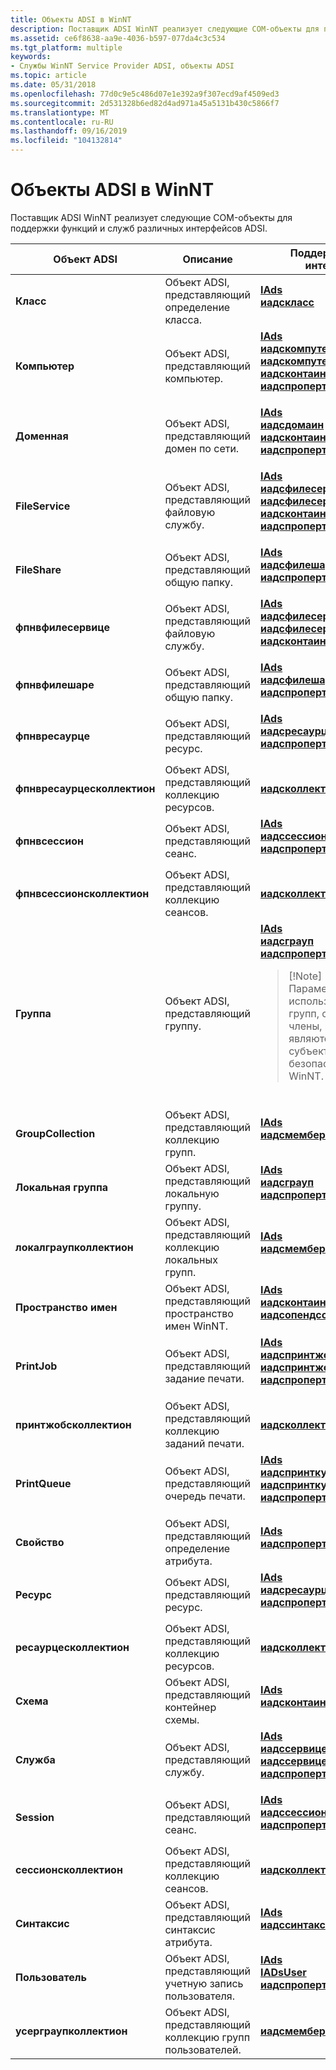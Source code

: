 ```yaml
---
title: Объекты ADSI в WinNT
description: Поставщик ADSI WinNT реализует следующие COM-объекты для поддержки функций и служб различных интерфейсов ADSI.
ms.assetid: ce6f8638-aa9e-4036-b597-077da4c3c534
ms.tgt_platform: multiple
keywords:
- Службы WinNT Service Provider ADSI, объекты ADSI
ms.topic: article
ms.date: 05/31/2018
ms.openlocfilehash: 77d0c9e5c486d07e1e392a9f307ecd9af4509ed3
ms.sourcegitcommit: 2d531328b6ed82d4ad971a45a5131b430c5866f7
ms.translationtype: MT
ms.contentlocale: ru-RU
ms.lasthandoff: 09/16/2019
ms.locfileid: "104132814"
---
```

# <a name="adsi-objects-of-winnt"></a>Объекты ADSI в WinNT

Поставщик ADSI WinNT реализует следующие COM-объекты для поддержки функций и служб различных интерфейсов ADSI.



<table>
<colgroup>
<col style="width: 33%" />
<col style="width: 33%" />
<col style="width: 33%" />
</colgroup>
<thead>
<tr class="header">
<th>Объект ADSI</th>
<th>Описание</th>
<th>Поддерживаемые интерфейсы</th>
</tr>
</thead>
<tbody>
<tr class="odd">
<td><strong>Класс</strong></td>
<td>Объект ADSI, представляющий определение класса.</td>
<td><dl> <dt><a href="/windows/desktop/api/Iads/nn-iads-iads"><strong>IAds</strong></a></dt> <dt> <a href="/windows/desktop/api/Iads/nn-iads-iadsclass"> <strong>иадскласс</strong></a></dt> </dl></td>
</tr>
<tr class="even">
<td><strong>Компьютер</strong></td>
<td>Объект ADSI, представляющий компьютер.</td>
<td><dl> <dt><a href="/windows/desktop/api/Iads/nn-iads-iads"><strong>IAds</strong></a></dt> <dt><a href="/windows/desktop/api/Iads/nn-iads-iadscomputer"><strong>иадскомпутер</strong></a></dt> <dt><a href="/windows/desktop/api/Iads/nn-iads-iadscomputeroperations"><strong>иадскомпутероператионс</strong></a></dt> <dt><a href="/windows/desktop/api/Iads/nn-iads-iadscontainer"><strong>иадсконтаинер</strong></a></dt> <dt><a href="/windows/desktop/api/Iads/nn-iads-iadspropertylist"><strong>иадспропертилист</strong></a></dt> </dl></td>
</tr>
<tr class="odd">
<td><strong>Доменная</strong></td>
<td>Объект ADSI, представляющий домен по сети.</td>
<td><dl> <dt><a href="/windows/desktop/api/Iads/nn-iads-iads"><strong>IAds</strong></a></dt> <dt><a href="/windows/desktop/api/Iads/nn-iads-iadsdomain"><strong>иадсдомаин</strong></a></dt> <dt><a href="/windows/desktop/api/Iads/nn-iads-iadscontainer"><strong>иадсконтаинер</strong></a></dt> <dt><a href="/windows/desktop/api/Iads/nn-iads-iadspropertylist"><strong>иадспропертилист</strong></a></dt> </dl></td>
</tr>
<tr class="even">
<td><strong>FileService</strong></td>
<td>Объект ADSI, представляющий файловую службу.</td>
<td><dl> <dt><a href="/windows/desktop/api/Iads/nn-iads-iads"><strong>IAds</strong></a></dt> <dt><a href="/windows/desktop/api/Iads/nn-iads-iadsfileservice"><strong>иадсфилесервице</strong></a></dt> <dt><a href="/windows/desktop/api/Iads/nn-iads-iadsfileserviceoperations"><strong>иадсфилесервицеоператионс</strong></a></dt> <dt><a href="/windows/desktop/api/Iads/nn-iads-iadscontainer"><strong>иадсконтаинер</strong></a></dt> <dt><a href="/windows/desktop/api/Iads/nn-iads-iadspropertylist"><strong>иадспропертилист</strong></a></dt> </dl></td>
</tr>
<tr class="odd">
<td><strong>FileShare</strong></td>
<td>Объект ADSI, представляющий общую папку.</td>
<td><dl> <dt><a href="/windows/desktop/api/Iads/nn-iads-iads"><strong>IAds</strong></a></dt> <dt><a href="/windows/desktop/api/Iads/nn-iads-iadsfileshare"><strong>иадсфилешаре</strong></a></dt> <dt><a href="/windows/desktop/api/Iads/nn-iads-iadspropertylist"><strong>иадспропертилист</strong></a></dt> </dl></td>
</tr>
<tr class="even">
<td><strong>фпнвфилесервице</strong></td>
<td>Объект ADSI, представляющий файловую службу.</td>
<td><dl> <dt><a href="/windows/desktop/api/Iads/nn-iads-iads"><strong>IAds</strong></a></dt> <dt><a href="/windows/desktop/api/Iads/nn-iads-iadsfileservice"><strong>иадсфилесервице</strong></a></dt> <dt><a href="/windows/desktop/api/Iads/nn-iads-iadsfileserviceoperations"><strong>иадсфилесервицеоператионс</strong></a></dt> <dt><a href="/windows/desktop/api/Iads/nn-iads-iadscontainer"><strong>иадсконтаинер</strong></a></dt> </dl></td>
</tr>
<tr class="odd">
<td><strong>фпнвфилешаре</strong></td>
<td>Объект ADSI, представляющий общую папку.</td>
<td><dl> <dt><a href="/windows/desktop/api/Iads/nn-iads-iads"><strong>IAds</strong></a></dt> <dt><a href="/windows/desktop/api/Iads/nn-iads-iadsfileshare"><strong>иадсфилешаре</strong></a></dt> <dt><a href="/windows/desktop/api/Iads/nn-iads-iadspropertylist"><strong>иадспропертилист</strong></a></dt> </dl></td>
</tr>
<tr class="even">
<td><strong>фпнвресаурце</strong></td>
<td>Объект ADSI, представляющий ресурс.</td>
<td><dl> <dt><a href="/windows/desktop/api/Iads/nn-iads-iads"><strong>IAds</strong></a></dt> <dt><a href="/windows/desktop/api/Iads/nn-iads-iadsresource"><strong>иадсресаурце</strong></a></dt> <dt><a href="/windows/desktop/api/Iads/nn-iads-iadspropertylist"><strong>иадспропертилист</strong></a></dt> </dl></td>
</tr>
<tr class="odd">
<td><strong>фпнвресаурцесколлектион</strong></td>
<td>Объект ADSI, представляющий коллекцию ресурсов.</td>
<td><a href="/windows/desktop/api/Iads/nn-iads-iadscollection"><strong>иадсколлектион</strong></a></td>
</tr>
<tr class="even">
<td><strong>фпнвсессион</strong></td>
<td>Объект ADSI, представляющий сеанс.</td>
<td><dl> <dt><a href="/windows/desktop/api/Iads/nn-iads-iads"><strong>IAds</strong></a></dt> <dt><a href="/windows/desktop/api/Iads/nn-iads-iadssession"><strong>иадссессион</strong></a></dt> <dt><a href="/windows/desktop/api/Iads/nn-iads-iadspropertylist"><strong>иадспропертилист</strong></a></dt> </dl></td>
</tr>
<tr class="odd">
<td><strong>фпнвсессионсколлектион</strong></td>
<td>Объект ADSI, представляющий коллекцию сеансов.</td>
<td><a href="/windows/desktop/api/Iads/nn-iads-iadscollection"><strong>иадсколлектион</strong></a></td>
</tr>
<tr class="even">
<td><strong>Группа</strong></td>
<td>Объект ADSI, представляющий группу.</td>
<td><dl> <dt><a href="/windows/desktop/api/Iads/nn-iads-iads"><strong>IAds</strong></a></dt> <dt><a href="/windows/desktop/api/Iads/nn-iads-iadsgroup"><strong>иадсграуп</strong></a></dt> <dt><a href="/windows/desktop/api/Iads/nn-iads-iadspropertylist"><strong>иадспропертилист</strong></a></dt> </dl>
<blockquote>
[!Note]<br />
Параметр-info не может использоваться для групп, содержащих члены, которые являются wellKnown субъектами безопасности в области WinNT.
</blockquote>
<br/></td>
</tr>
<tr class="odd">
<td><strong>GroupCollection</strong></td>
<td>Объект ADSI, представляющий коллекцию групп.</td>
<td><dl> <dt><a href="/windows/desktop/api/Iads/nn-iads-iads"><strong>IAds</strong></a></dt> <dt> <a href="/windows/desktop/api/Iads/nn-iads-iadsmembers"> <strong>иадсмемберс</strong></a></dt> </dl></td>
</tr>
<tr class="even">
<td><strong>Локальная группа</strong></td>
<td>Объект ADSI, представляющий локальную группу.</td>
<td><dl> <dt><a href="/windows/desktop/api/Iads/nn-iads-iads"><strong>IAds</strong></a></dt> <dt><a href="/windows/desktop/api/Iads/nn-iads-iadsgroup"><strong>иадсграуп</strong></a></dt> <dt><a href="/windows/desktop/api/Iads/nn-iads-iadspropertylist"><strong>иадспропертилист</strong></a></dt> </dl></td>
</tr>
<tr class="odd">
<td><strong>локалграупколлектион</strong></td>
<td>Объект ADSI, представляющий коллекцию локальных групп.</td>
<td><dl> <dt><a href="/windows/desktop/api/Iads/nn-iads-iads"><strong>IAds</strong></a></dt> <dt> <a href="/windows/desktop/api/Iads/nn-iads-iadsmembers"> <strong>иадсмемберс</strong></a></dt> </dl></td>
</tr>
<tr class="even">
<td><strong>Пространство имен</strong></td>
<td>Объект ADSI, представляющий пространство имен WinNT.</td>
<td><dl> <dt><a href="/windows/desktop/api/Iads/nn-iads-iads"><strong>IAds</strong></a></dt> <dt><a href="/windows/desktop/api/Iads/nn-iads-iadscontainer"><strong>иадсконтаинер</strong></a></dt> <dt><a href="/windows/desktop/api/Iads/nn-iads-iadsopendsobject"><strong>иадсопендсобжект</strong></a></dt> </dl></td>
</tr>
<tr class="odd">
<td><strong>PrintJob</strong></td>
<td>Объект ADSI, представляющий задание печати.</td>
<td><dl> <dt><a href="/windows/desktop/api/Iads/nn-iads-iads"><strong>IAds</strong></a></dt> <dt><a href="/windows/desktop/api/Iads/nn-iads-iadsprintjob"><strong>иадспринтжоб</strong></a></dt> <dt><a href="/windows/desktop/api/Iads/nn-iads-iadsprintjoboperations"><strong>иадспринтжобоператионс</strong></a></dt> <dt><a href="/windows/desktop/api/Iads/nn-iads-iadspropertylist"><strong>иадспропертилист</strong></a></dt> </dl></td>
</tr>
<tr class="even">
<td><strong>принтжобсколлектион</strong></td>
<td>Объект ADSI, представляющий коллекцию заданий печати.</td>
<td><a href="/windows/desktop/api/Iads/nn-iads-iadscollection"><strong>иадсколлектион</strong></a></td>
</tr>
<tr class="odd">
<td><strong>PrintQueue</strong></td>
<td>Объект ADSI, представляющий очередь печати.</td>
<td><dl> <dt><a href="/windows/desktop/api/Iads/nn-iads-iads"><strong>IAds</strong></a></dt> <dt><a href="/windows/desktop/api/Iads/nn-iads-iadsprintqueue"><strong>иадспринткуеуе</strong></a></dt> <dt><a href="/windows/desktop/api/Iads/nn-iads-iadsprintqueueoperations"><strong>иадспринткуеуеоператионс</strong></a></dt> <dt><a href="/windows/desktop/api/Iads/nn-iads-iadspropertylist"><strong>иадспропертилист</strong></a></dt> </dl></td>
</tr>
<tr class="even">
<td><strong>Свойство</strong></td>
<td>Объект ADSI, представляющий определение атрибута.</td>
<td><dl> <dt><a href="/windows/desktop/api/Iads/nn-iads-iads"><strong>IAds</strong></a></dt> <dt> <a href="/windows/desktop/api/Iads/nn-iads-iadsproperty"> <strong>иадспроперти</strong></a></dt> </dl></td>
</tr>
<tr class="odd">
<td><strong>Ресурс</strong></td>
<td>Объект ADSI, представляющий ресурс.</td>
<td><dl> <dt><a href="/windows/desktop/api/Iads/nn-iads-iads"><strong>IAds</strong></a></dt> <dt><a href="/windows/desktop/api/Iads/nn-iads-iadsresource"><strong>иадсресаурце</strong></a></dt> <dt><a href="/windows/desktop/api/Iads/nn-iads-iadspropertylist"><strong>иадспропертилист</strong></a></dt> </dl></td>
</tr>
<tr class="even">
<td><strong>ресаурцесколлектион</strong></td>
<td>Объект ADSI, представляющий коллекцию ресурсов.</td>
<td><a href="/windows/desktop/api/Iads/nn-iads-iadscollection"><strong>иадсколлектион</strong></a></td>
</tr>
<tr class="odd">
<td><strong>Схема</strong></td>
<td>Объект ADSI, представляющий контейнер схемы.</td>
<td><dl> <dt><a href="/windows/desktop/api/Iads/nn-iads-iads"><strong>IAds</strong></a></dt> <dt> <a href="/windows/desktop/api/Iads/nn-iads-iadscontainer"> <strong>иадсконтаинер</strong></a></dt> </dl></td>
</tr>
<tr class="even">
<td><strong>Служба</strong></td>
<td>Объект ADSI, представляющий службу.</td>
<td><dl> <dt><a href="/windows/desktop/api/Iads/nn-iads-iads"><strong>IAds</strong></a></dt> <dt><a href="/windows/desktop/api/Iads/nn-iads-iadsservice"><strong>иадссервице</strong></a></dt> <dt><a href="/windows/desktop/api/Iads/nn-iads-iadsserviceoperations"><strong>иадссервицеоператионс</strong></a></dt> <dt><a href="/windows/desktop/api/Iads/nn-iads-iadspropertylist"><strong>иадспропертилист</strong></a></dt> </dl></td>
</tr>
<tr class="odd">
<td><strong>Session</strong></td>
<td>Объект ADSI, представляющий сеанс.</td>
<td><dl> <dt><a href="/windows/desktop/api/Iads/nn-iads-iads"><strong>IAds</strong></a></dt> <dt><a href="/windows/desktop/api/Iads/nn-iads-iadssession"><strong>иадссессион</strong></a></dt> <dt><a href="/windows/desktop/api/Iads/nn-iads-iadspropertylist"><strong>иадспропертилист</strong></a></dt> </dl></td>
</tr>
<tr class="even">
<td><strong>сессионсколлектион</strong></td>
<td>Объект ADSI, представляющий коллекцию сеансов.</td>
<td><a href="/windows/desktop/api/Iads/nn-iads-iadscollection"><strong>иадсколлектион</strong></a></td>
</tr>
<tr class="odd">
<td><strong>Синтаксис</strong></td>
<td>Объект ADSI, представляющий синтаксис атрибута.</td>
<td><dl> <dt><a href="/windows/desktop/api/Iads/nn-iads-iads"><strong>IAds</strong></a></dt> <dt> <a href="/windows/desktop/api/Iads/nn-iads-iadssyntax"> <strong>иадссинтакс</strong></a></dt> </dl></td>
</tr>
<tr class="even">
<td><strong>Пользователь</strong></td>
<td>Объект ADSI, представляющий учетную запись пользователя.</td>
<td><dl> <dt><a href="/windows/desktop/api/Iads/nn-iads-iads"><strong>IAds</strong></a></dt> <dt><a href="/windows/desktop/api/Iads/nn-iads-iadsuser"><strong>IADsUser</strong></a></dt> <dt><a href="/windows/desktop/api/Iads/nn-iads-iadspropertylist"><strong>иадспропертилист</strong></a></dt> </dl></td>
</tr>
<tr class="odd">
<td><strong>усерграупколлектион</strong></td>
<td>Объект ADSI, представляющий коллекцию групп пользователей.</td>
<td><a href="/windows/desktop/api/Iads/nn-iads-iadsmembers"><strong>иадсмемберс</strong></a></td>
</tr>
</tbody>
</table>



 

 

 





